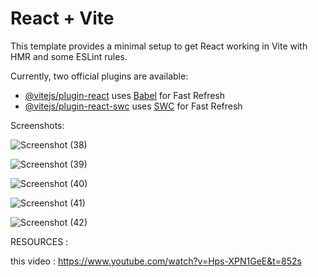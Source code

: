 # React + Vite

This template provides a minimal setup to get React working in Vite with HMR and some ESLint rules.

Currently, two official plugins are available:

- [@vitejs/plugin-react](https://github.com/vitejs/vite-plugin-react/blob/main/packages/plugin-react/README.md) uses [Babel](https://babeljs.io/) for Fast Refresh
- [@vitejs/plugin-react-swc](https://github.com/vitejs/vite-plugin-react-swc) uses [SWC](https://swc.rs/) for Fast Refresh

Screenshots:

![Screenshot (38)](https://github.com/El-fouad/my-portfolio/assets/93879709/8e926cdb-a316-4be8-9106-5aba928e25f8)

![Screenshot (39)](https://github.com/El-fouad/my-portfolio/assets/93879709/b683eb6e-7d33-4ce6-b218-71d55623c9f5)

![Screenshot (40)](https://github.com/El-fouad/my-portfolio/assets/93879709/ff36b9a8-ff45-4ca3-bc0a-676a4319d357)

![Screenshot (41)](https://github.com/El-fouad/my-portfolio/assets/93879709/ac86f62d-b5e5-4633-ac0d-f7c3e12c3cdd)

![Screenshot (42)](https://github.com/El-fouad/my-portfolio/assets/93879709/2ad55852-6386-4e7e-a8dd-2300f11d37e8)


RESOURCES :

this video : https://www.youtube.com/watch?v=Hps-XPN1GeE&t=852s
